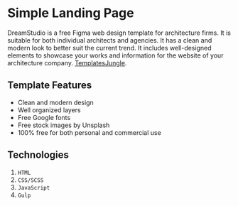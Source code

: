 # Simple Landing Page

DreamStudio is a free Figma web design template for architecture firms. It is suitable for both individual architects and agencies. It has a clean and modern look to better suit the current trend. It includes well-designed elements to showcase your works and information for the website of your architecture company. [TemplatesJungle](https://templatesjungle.com/).

## Template Features

- Clean and modern design
- Well organized layers
- Free Google fonts
- Free stock images by Unsplash
- 100% free for both personal and commercial use

## Technologies

1. ``HTML``
2. ``CSS/SCSS``
3. ``JavaScript``
4. ``Gulp``
